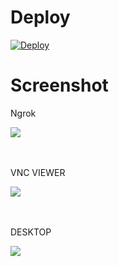 # Deploy
[![Deploy](https://www.herokucdn.com/deploy/button.svg)](https://heroku.com/deploy?template=https://github.com/sousvk123/browserrdp/tree/master)

# Screenshot
<p>Ngrok</p>
<img src="image/1.png">
<br><br><br>
<p>VNC VIEWER</p>
<img src="image/2.png">
<br><br><br>
<p>DESKTOP</p>
<img src="image/3.png">
